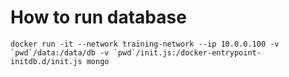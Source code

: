 # How to run database

```docker run -it --network training-network --ip 10.0.0.100 -v `pwd`/data:/data/db -v `pwd`/init.js:/docker-entrypoint-initdb.d/init.js mongo```